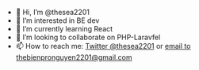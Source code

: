 - 👋 Hi, I’m @thesea2201
- 👀 I’m interested in BE dev
- 🌱 I’m currently learning React
- 💞️ I’m looking to collaborate on PHP-Laravfel
- 📫 How to reach me: <a href="https://twitter.com/thesea2201">Twitter @thesea2201</a> or <a href="mailto:thebienpronguyen2201@gmail.com">email to thebienpronguyen2201@gmail.com</a>

<!---
thesea2201/thesea2201 is a ✨ special ✨ repository because its `README.md` (this file) appears on your GitHub profile.
You can click the Preview link to take a look at your changes.
--->
